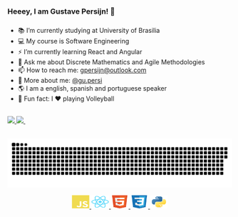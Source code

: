 ### Heeey, I am Gustave Persijn! 👋
###

- :books:	I’m currently studying at University of Brasilia   
- :computer: My course is Software Engineering 
- :zap: I’m currently learning React and Angular                                          
- 💬 Ask me about Discrete Mathematics and Agile Methodologies 
- 📫 How to reach me: gpersijn@outlook.com                             
- :camera_flash: More about me:  <a href="https://www.instagram.com/gu.persi/">@gu.persi</a> 
- :earth_americas: I am a english, spanish and portuguese speaker 
- :volleyball: Fun fact: I :hearts: playing Volleyball 
 
<br>
<div>
  <a href="https://github.com/gpersijn">
  <img height="145em" src="https://github-readme-stats.vercel.app/api?username=gpersijn&show_icons=true&theme=dark&include_all_commits=true&count_private=true">
  <img height="145em" display=inline-block src="https://github-readme-stats.vercel.app/api/top-langs/?username=gpersijn&layout=compact&langs_count=7&theme=dark"/>
  <img id="img-pc2" width="100em" src="https://media.giphy.com/media/jpbqqToAod3Ex7fbkn/giphy.gif?cid=ecf05e47dvbbnjq5gwotygasxyek4jseia0jzd87k2kln1x5&rid=giphy.gif&ct=s" alt="">
</div> 
 
<br>
 
![Snake animation](https://github.com/gpersijn/gpersijn/blob/output/github-contribution-grid-snake.svg)

<p align="center"> 
  <img  height="30" width="40" src="https://raw.githubusercontent.com/devicons/devicon/master/icons/javascript/javascript-plain.svg">
  <img  height="30" width="40" src="https://raw.githubusercontent.com/devicons/devicon/master/icons/react/react-original.svg">
  <img  height="30" width="40" src="https://raw.githubusercontent.com/devicons/devicon/master/icons/html5/html5-original.svg">
  <img  height="30" width="40" src="https://raw.githubusercontent.com/devicons/devicon/master/icons/css3/css3-original.svg">
  <img  height="30" width="40" src="https://raw.githubusercontent.com/devicons/devicon/master/icons/python/python-original.svg">
</p>
